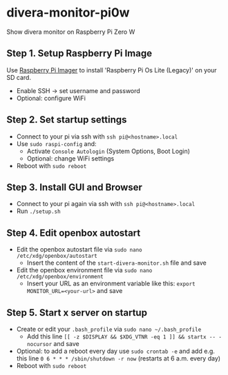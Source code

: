 # divera-monitor-pi0w

Show divera monitor on Raspberry Pi Zero W

## Step 1. Setup Raspberry Pi Image
Use [Raspberry Pi Imager](https://www.raspberrypi.com/software/) to install 'Raspberry Pi Os Lite (Legacy)' on your SD card.
 - Enable SSH -> set username and password
 - Optional: configure WiFi 

## Step 2. Set startup settings
- Connect to your pi via ssh with `ssh pi@<hostname>.local`
- Use `sudo raspi-config` and:
  - Activate `Console Autologin` (System Options, Boot Login)
  - Optional: change WiFi settings
- Reboot with `sudo reboot`

## Step 3. Install GUI and Browser
- Connect to your pi again via ssh with `ssh pi@<hostname>.local`
- Run `./setup.sh`

## Step 4. Edit openbox autostart
- Edit the openbox autostart file via `sudo nano /etc/xdg/openbox/autostart`
  - Insert the content of the `start-divera-monitor.sh` file and save
- Edit the openbox environment file via `sudo nano /etc/xdg/openbox/environment`
  - Insert your URL as an environment variable like this: `export MONITOR_URL=<your-url>` and save

## Step 5. Start x server on startup
- Create or edit your `.bash_profile` via `sudo nano ~/.bash_profile`
  - Add this line `[[ -z $DISPLAY && $XDG_VTNR -eq 1 ]] && startx -- -nocursor` and save
- Optional: to add a reboot every day use `sudo crontab -e` and add e.g. this line `0 6 * * * /sbin/shutdown -r now` (restarts at 6 a.m. every day)
- Reboot with `sudo reboot`

